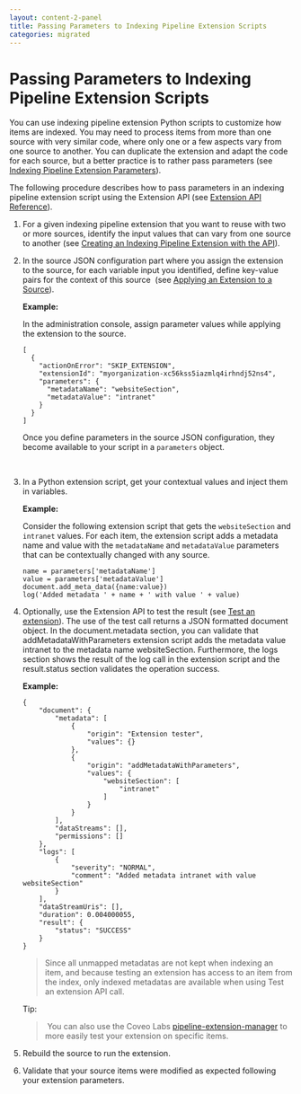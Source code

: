 ```yaml
---
layout: content-2-panel
title: Passing Parameters to Indexing Pipeline Extension Scripts
categories: migrated
---
```


# Passing Parameters to Indexing Pipeline Extension Scripts

You can use indexing pipeline extension Python scripts to customize how items are indexed. You may need to process items from more than one source with very similar code, where only one or a few aspects vary from one source to another. You can duplicate the extension and adapt the code for each source, but a better practice is to rather pass parameters (see [Indexing Pipeline Extension Parameters](Indexing_Pipeline_Extension_Parameters)). 

The following procedure describes how to pass parameters in an indexing pipeline extension script using the Extension API (see [Extension API Reference](https://developers.coveo.com/x/twEvAg)).

1.  For a given indexing pipeline extension that you want to reuse with two or more sources, identify the input values that can vary from one source to another (see [Creating an Indexing Pipeline Extension with the API](https://developers.coveo.com/display/CloudPlatform/Creating+an+Indexing+Pipeline+Extension+with+the+API)). 
2.  In the source JSON configuration part where you assign the extension to the source, for each variable input you identified, define key-value pairs for the context of this source  (see [Applying an Extension to a Source](https://developers.coveo.com/display/CloudPlatform/Applying+an+Indexing+Pipeline+Extension+to+a+Source+with+the+API)).

    **Example:**

    In the administration console, assign parameter values while applying the extension to the source.

    ```
    [
      {
        "actionOnError": "SKIP_EXTENSION",
        "extensionId": "myorganization-xc56kss5iazmlq4irhndj52ns4",
        "parameters": {
          "metadataName": "websiteSection",
          "metadataValue": "intranet"
        }
      }
    ]
    ```

    Once you define parameters in the source JSON configuration, they become available to your script in a `parameters` object.

     

3.  In a Python extension script, get your contextual values and inject them in variables.  

    **Example:**

    Consider the following extension script that gets the `websiteSection` and `intranet` values. For each item, the extension script adds a metadata name and value with the `metadataName` and `metadataValue` parameters that can be contextually changed with any source.

    ```
    name = parameters['metadataName']
    value = parameters['metadataValue']
    document.add_meta_data({name:value})
    log('Added metadata ' + name + ' with value ' + value)
    ```

4.  Optionally, use the Extension API to test the result (see [Test an extension](https://platform.cloud.coveo.com/docs?api=Extension#!/Indexing32Pipeline32Extensions/rest_organizations_paramId_extensions_paramId_test_post)). The use of the test call returns a JSON formatted document object. In the document.metadata section, you can validate that addMetadataWithParameters extension script adds the metadata value intranet to the metadata name websiteSection. Furthermore, the logs section shows the result of the log call in the extension script and the result.status section validates the operation success.

    **Example:**

    ```
    {
        "document": {
            "metadata": [
                {
                    "origin": "Extension tester",
                    "values": {}
                },
                {
                    "origin": "addMetadataWithParameters",
                    "values": {
                        "websiteSection": [
                            "intranet"
                        ]
                    }
                }
            ],
            "dataStreams": [],
            "permissions": []
        },
        "logs": [
            {
                "severity": "NORMAL",
                "comment": "Added metadata intranet with value websiteSection"
            }
        ],
        "dataStreamUris": [],
        "duration": 0.004000055,
        "result": {
            "status": "SUCCESS"
        }
    }
    ```

    > Since all unmapped metadatas are not kept when indexing an item, and because testing an extension has access to an item from the index, only indexed metadatas are available when using Test an extension API call.

    Tip:

    >  You can also use the Coveo Labs [pipeline-extension-manager](https://github.com/coveo-labs/pipeline-extension-manager) to more easily test your extension on specific items.

5.  Rebuild the source to run the extension.

6.  Validate that your source items were modified as expected following your extension parameters.  

